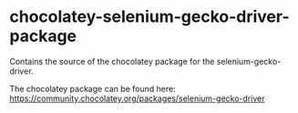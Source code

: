 # chocolatey-selenium-gecko-driver-package
Contains the source of the chocolatey package for the selenium-gecko-driver.

The chocolatey package can be found here: https://community.chocolatey.org/packages/selenium-gecko-driver
